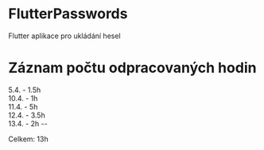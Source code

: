 # FlutterPasswords
Flutter aplikace pro ukládání hesel

# Záznam počtu odpracovaných hodin

5.4. - 1.5h \
10.4. - 1h \
11.4. - 5h \
12.4. - 3.5h \
13.4. - 2h --

Celkem: 13h